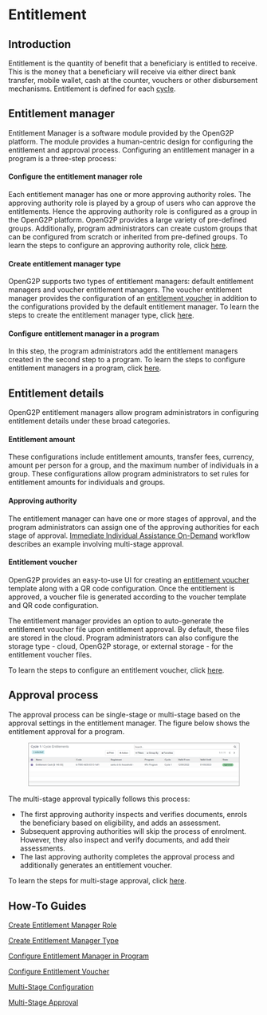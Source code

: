 # Entitlement

## Introduction

Entitlement is the quantity of benefit that a beneficiary is entitled to receive. This is the money that a beneficiary will receive via either direct bank transfer, mobile wallet, cash at the counter, vouchers or other disbursement mechanisms. Entitlement is defined for each [cycle](disbursement-cycles.md).

## Entitlement manager

Entitlement Manager is a software module provided by the OpenG2P platform. The module provides a human-centric design for configuring the entitlement and approval process. Configuring an entitlement manager in a program is a three-step process:

#### Configure the entitlement manager role

Each entitlement manager has one or more approving authority roles. The approving authority role is played by a group of users who can approve the entitlements. Hence the approving authority role is configured as a group in the OpenG2P platform. OpenG2P provides a large variety of pre-defined groups. Additionally, program administrators can create custom groups that can be configured from scratch or inherited from pre-defined groups. To learn the steps to configure an approving authority role, click [here](../guides/user-guides/create-entitlement-manager-role.md).

#### Create entitlement manager type

OpenG2P supports two types of entitlement managers: default entitlement managers and voucher entitlement managers. The voucher entitlement manager provides the configuration of an [entitlement voucher](../eligibility-and-enrolment/payment-types/voucher/) in addition to the configurations provided by the default entitlement manager. To learn the steps to create the entitlement manager type, click [here](../guides/user-guides/create-entitlement-manager-type.md).

#### Configure entitlement manager in a program

In this step, the program administrators add the entitlement managers created in the second step to a program. To learn the steps to configure entitlement managers in a program, click [here](../guides/user-guides/configure-entitlement-manager-in-program.md).

## Entitlement details

OpenG2P entitlement managers allow program administrators in configuring entitlement details under these broad categories.&#x20;

#### Entitlement amount

These configurations include entitlement amounts, transfer fees, currency, amount per person for a group, and the maximum number of individuals in a group. These configurations allow program administrators to set rules for entitlement amounts for individuals and groups.

#### Approving authority

The entitlement manager can have one or more stages of approval, and the program administrators can assign one of the approving authorities for each stage of approval. [Immediate Individual Assistance On-Demand](../workflows/on-demand-assistance.md) workflow describes an example involving multi-stage approval.

#### Entitlement voucher

OpenG2P provides an easy-to-use UI for creating an [entitlement voucher](../eligibility-and-enrolment/payment-types/voucher/) template along with a QR code configuration. Once the entitlement is approved, a voucher file is generated according to the voucher template and QR code configuration.

The entitlement manager provides an option to auto-generate the entitlement voucher file upon entitlement approval. By default, these files are stored in the cloud. Program administrators can also configure the storage type - cloud, OpenG2P storage, or external storage - for the entitlement voucher files.&#x20;

To learn the steps to configure an entitlement voucher, click [here](../guides/user-guides/configure-entitlement-voucher.md).

## Approval process

The approval process can be single-stage or multi-stage based on the approval settings in the entitlement manager. The figure below shows the entitlement approval for a program.

<figure><img src="../.gitbook/assets/approval-process.png" alt=""><figcaption></figcaption></figure>

The multi-stage approval typically follows this process:

* The first approving authority inspects and verifies documents, enrols the beneficiary based on eligibility, and adds an assessment.
* Subsequent approving authorities will skip the process of enrolment. However, they also inspect and verify documents, and add their assessments.
* The last approving authority completes the approval process and additionally generates an entitlement voucher.

To learn the steps for multi-stage approval, click [here](../guides/user-guides/multi-stage-approval.md).

## How-To Guides

[Create Entitlement Manager Role](../guides/user-guides/create-entitlement-manager-role.md)

[Create Entitlement Manager Type](../guides/user-guides/create-entitlement-manager-type.md)&#x20;

[Configure Entitlement Manager in Program](../guides/user-guides/configure-entitlement-manager-in-program.md)

[Configure Entitlement Voucher](../guides/user-guides/configure-entitlement-voucher.md)

[Multi-Stage Configuration](../guides/user-guides/multi-stage-configuration.md)

[Multi-Stage Approval](../guides/user-guides/multi-stage-approval.md)


